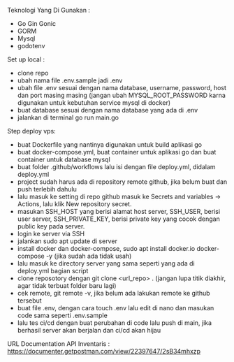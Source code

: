 Teknologi Yang Di Gunakan :

- Go Gin Gonic
- GORM
- Mysql
- godotenv

Set up local :
- clone repo
- ubah nama file .env.sample jadi .env
- ubah file .env sesuai dengan nama database, username, password, host dan port masing masing (jangan ubah MYSQL_ROOT_PASSWORD karna digunakan untuk kebutuhan service mysql di docker)
- buat database sesuai dengan nama database yang ada di .env
- jalankan di terminal go run main.go

Step deploy vps:
- buat Dockerfile yang nantinya digunakan untuk build aplikasi go
- buat docker-compose.yml, buat container untuk aplikasi go dan buat container untuk database mysql
- buat folder .github/workflows lalu isi dengan file deploy.yml, didalam deploy.yml
- project sudah harus ada di repository remote github, jika belum buat dan push terlebih dahulu
- lalu masuk ke setting di repo github masuk ke Secrets and variables -> Actions, lalu klik New repository secret.
- masukan SSH_HOST yang berisi alamat host server, SSH_USER, berisi user server, SSH_PRIVATE_KEY, berisi private key yang cocok dengan public key pada server. 
- login ke server via SSH
- jalankan sudo apt update di server
- install docker dan docker-compose, sudo apt install docker.io docker-compose -y (jika sudah ada tidak usah)
- lalu masuk ke directory server yang sama seperti yang ada di deploy.yml bagian script
- clone reposotory dengan git clone <url_repo> . (jangan lupa titik diakhir, agar tidak terbuat folder baru lagi)
- cek remote, git remote -v, jika belum ada lakukan remote ke github tersebut
- buat file .env, dengan cara touch .env lalu edit di nano dan masukan code sama seperti .env.sample
- lalu tes ci/cd dengan buat perubahan di code lalu push di main, jika berhasil server akan berjalan dan ci/cd akan hijau


URL Documentation API Inventaris :
https://documenter.getpostman.com/view/22397647/2sB34mhxzp
